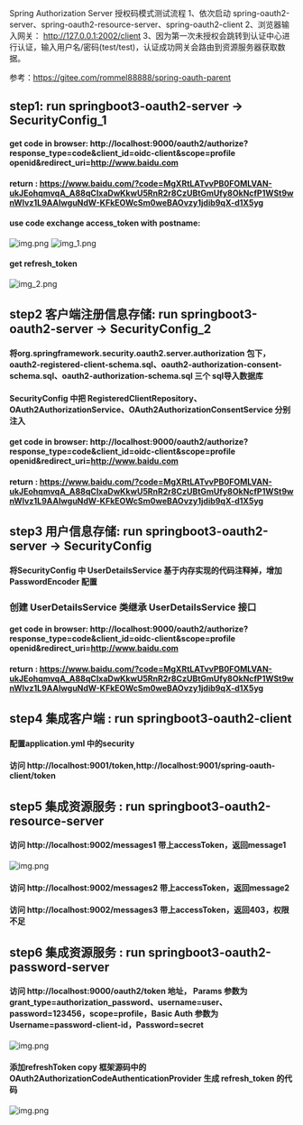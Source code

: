 Spring Authorization Server 授权码模式测试流程
    1、依次启动 spring-oauth2-server、spring-oauth2-resource-server、spring-oauth2-client
    2、浏览器输入网关： http://127.0.0.1:2002/client
    3、因为第一次未授权会跳转到认证中心进行认证，输入用户名/密码(test/test)，认证成功网关会路由到资源服务器获取数据。

参考：https://gitee.com/rommel88888/spring-oauth-parent

## step1: run springboot3-oauth2-server -> SecurityConfig_1
#### get code in browser: http://localhost:9000/oauth2/authorize?response_type=code&client_id=oidc-client&scope=profile openid&redirect_uri=http://www.baidu.com
#### return : https://www.baidu.com/?code=MgXRtLATvvPB0FOMLVAN-ukJEohqmvqA_A88qCIxaDwKkwU5RnR2r8CzUBtGmUfy8OkNcfP1WSt9wnWIvz1L9AAIwguNdW-KFkEOWcSm0weBAOvzy1jdib9qX-d1X5yg

#### use code exchange access_token with postname: 
![img.png](images/oauth2-server-code.png)
![img_1.png](images/oauth2-server-access_token.png)

#### get refresh_token
![img_2.png](images/oauth2-server-refresh_token.png)

## step2 客户端注册信息存储: run springboot3-oauth2-server -> SecurityConfig_2
#### 将org.springframework.security.oauth2.server.authorization 包下， oauth2-registered-client-schema.sql、oauth2-authorization-consent-schema.sql、oauth2-authorization-schema.sql 三个 sql导入数据库
#### SecurityConfig 中把 RegisteredClientRepository、OAuth2AuthorizationService、OAuth2AuthorizationConsentService 分别注入
#### get code in browser: http://localhost:9000/oauth2/authorize?response_type=code&client_id=oidc-client&scope=profile openid&redirect_uri=http://www.baidu.com
#### return : https://www.baidu.com/?code=MgXRtLATvvPB0FOMLVAN-ukJEohqmvqA_A88qCIxaDwKkwU5RnR2r8CzUBtGmUfy8OkNcfP1WSt9wnWIvz1L9AAIwguNdW-KFkEOWcSm0weBAOvzy1jdib9qX-d1X5yg


## step3 用户信息存储: run springboot3-oauth2-server -> SecurityConfig
#### 将SecurityConfig 中 UserDetailsService 基于内存实现的代码注释掉，增加 PasswordEncoder 配置 
### 创建 UserDetailsService 类继承 UserDetailsService 接口
#### get code in browser: http://localhost:9000/oauth2/authorize?response_type=code&client_id=oidc-client&scope=profile openid&redirect_uri=http://www.baidu.com
#### return : https://www.baidu.com/?code=MgXRtLATvvPB0FOMLVAN-ukJEohqmvqA_A88qCIxaDwKkwU5RnR2r8CzUBtGmUfy8OkNcfP1WSt9wnWIvz1L9AAIwguNdW-KFkEOWcSm0weBAOvzy1jdib9qX-d1X5yg


## step4 集成客户端 : run springboot3-oauth2-client
#### 配置application.yml 中的security
#### 访问 http://localhost:9001/token,http://localhost:9001/spring-oauth-client/token

## step5 集成资源服务 : run springboot3-oauth2-resource-server
#### 访问 http://localhost:9002/messages1 带上accessToken，返回message1
![img.png](images/resource-server.png)
#### 访问 http://localhost:9002/messages2 带上accessToken，返回message2
#### 访问 http://localhost:9002/messages3 带上accessToken，返回403，权限不足


## step6 集成资源服务 : run springboot3-oauth2-password-server
#### 访问 http://localhost:9000/oauth2/token 地址， Params 参数为grant_type=authorization_password、username=user、password=123456，scope=profile，Basic Auth 参数为 Username=password-client-id，Password=secret
![img.png](images/oauth2-password-access_token.png)

#### 添加refreshToken copy 框架源码中的 OAuth2AuthorizationCodeAuthenticationProvider 生成 refresh_token 的代码
![img.png](images/oauth2-password-refresh_token.png)